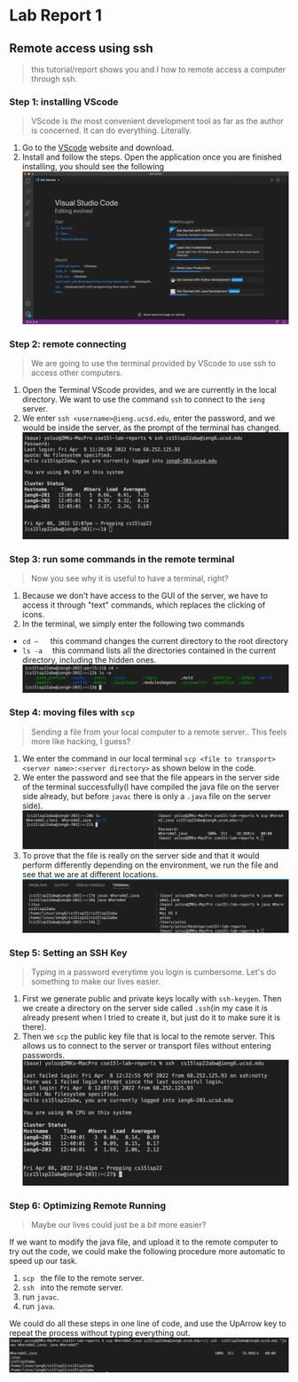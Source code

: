 # Lab Report 1
## Remote access using ssh

> this tutorial/report shows you and I how to remote access a computer through ssh.

### Step 1: installing VScode
> VScode is *the* most convenient development tool as far as the author is concerned. It can do everything. Literally.

1. Go to the [VScode](https://code.visualstudio.com/) website and download.
2. Install and follow the steps. Open the application once you are finished installing, you should see the following
![VScodeImage](images/VScode.png)

### Step 2: remote connecting
>We are going to use the terminal provided by VScode to use ssh to access other computers.

1. Open the Terminal VScode provides, and we are currently in the local directory. We want to use the command `ssh` to connect to the `ieng` server.
2. We enter `ssh <username>@ieng.ucsd.edu`, enter the password, and we would be inside the server, as the prompt of the terminal has changed.
![RemoteAccess](images/RemoteAccess.png)

### Step 3: run some commands in the remote terminal

> Now you see why it is useful to have a terminal, right?

1. Because we don't have access to the GUI of the server, we have to access it through "text" commands, which replaces the clicking of icons.
2. In the terminal, we simply enter the following two commands
* `cd ~   `this command changes the current directory to the root directory
* `ls -a  ` this command lists all the directories contained in the current directory, including the hidden ones.
![SimpleCommands](images/SimpleCommands.png)

### Step 4: moving files with `scp`
> Sending a file from your local computer to a remote server.. This feels more like hacking, I guess?

1. We enter the command in our local terminal `scp <file to transport> <server name>:<server directory>` as shown below in the code.
2. We enter the password and see that the file appears in the server side of the terminal successfully(I have compiled the java file on the server side already, but before `javac` there is only a `.java` file on the server side).
![scp_command](images/scp1.png)
3. To prove that the file is really on the server side and that it would perform differently depending on the environment, we run the file and see that we are at different locations.
![scp_location](images/scp2.png)

### Step 5: Setting an SSH Key
> Typing in a password everytime you login is cumbersome. Let's do something to make our lives easier.

1. First we generate public and private keys locally with `ssh-keygen`. Then we create a directory on the server side called `.ssh`(in my case it is already present when I tried to create it, but just do it to make sure it is there).
2. Then we `scp` the public key file that is local to the remote server. This allows us to connect to the server or transport files without entering passwords.
![ssh-keygen-result](images/ssh-keygen-result.png)

### Step 6: Optimizing Remote Running
> Maybe our lives could just be a *bit* more easier?

If we want to modify the java file, and upload it to the remote computer to try out the code, we could make the following procedure more automatic to speed up our task.
1. `scp ` the file to the remote server.
2.  `ssh ` into the remote server.
3. run `javac`.
4. run `java`.

We could do all these steps in one line of code, and use the UpArrow key to repeat the process without typing everything out.
![MakeRemoteEasier](images/MakeRemoteEasier.png)

    

